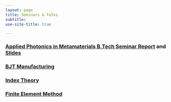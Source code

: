 ```yaml
---
layout: page
title: Seminars & Talks
subtitle: 
use-site-title: true

---
```


### [Applied Photonics in Metamaterials B.Tech Seminar Report](/applied_photonics_in_metamaterials.pdf) and [Slides](/applied_photonics_in_metamaterials.pptx)
### [BJT Manufacturing](/bjt_manufacturing.pdf)

### [Index Theory](https://docs.google.com/presentation/d/e/2PACX-1vS9bgRcnedoBFPlIKGGn7Vn-VtkNfd1HfeDI4B3rZNtzoVMwqg_RK--rt9ikXZjoFbAGC4cewGlUFRY/pub?start=false&loop=false&delayms=60000)

### [Finite Element Method](https://docs.google.com/presentation/d/1T3dr4a9Gov1vqSaI1jWNJJToVnrJDS4lBagVCL0WrUM/edit?usp=sharing)
